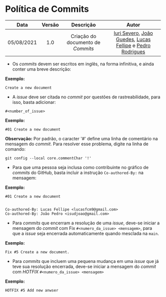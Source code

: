 # Política de Commits

| Data       | Versão | Descrição            | Autor             |
|:----------:|:------:|:--------------------:|:-----------------:|
| 05/08/2021 | 1.0 | Criação do documento de *Commits*  | [Iuri Severo](https://github.com/iurisevero), [João Guedes](https://github.com/sudjoao), [Lucas Fellipe](https://github.com/lucasfcm9) e [Pedro Rodrigues](https://github.com/pedro-prp) |


* Os *commits* devem ser escritos em inglês, na forma infinitiva, e ainda conter uma breve descrição:

**Exemplo:**

```Create a new document```

* A *issue* deve ser citada no *commit* por questões de rastreabilidade, para isso, basta adicionar:

```
#<number_of_issue>
```

**Exemplo:**

```#01 Create a new document```

**Observação:** Por padrão, o caracter '#' define uma linha de comentário na mensagem do *commit*. Para resolver esse problema, digite na linha de comando:

```git config --local core.commentChar '!'```

* Para que uma pessoa seja inclusa como contribuinte no gráfico de *commits* do GitHub, basta incluir a instrução ```Co-authored-By:``` na mensagem:

**Exemplo:**

```
#01 Create a new document


Co-authored-By: Lucas Fellipe <lucasfcm9@gmail.com>
Co-authored-By: João Pedro <isudjoao@gmail.com>
```

* Para *commits* que encerram a resolução de uma _issue_, deve-se iniciar a mensagem do *commit* com Fix ```#<numero_da_issue> <mensagem>```, para que a _issue_ seja encerrada automaticamente quando mesclada na ```main```.

**Exemplo:**

```
Fix #5 Create a new document.
```

* Para *commits* que incluem uma pequena mudança em uma _issue_ que já teve sua resolução encerrada, deve-se iniciar a mensagem do *commit* com *HOTFIX* ```#<numero_da_issue> <mensagem>```

**Exemplo:**

```
HOTFIX #5 Add new anwser
```